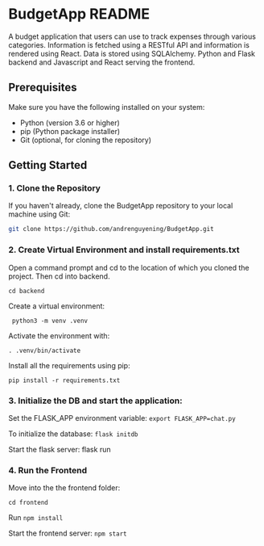 # BudgetApp README

A budget application that users can use to track expenses through various categories. Information is fetched using a RESTful API and information is rendered using React. Data is stored using SQLAlchemy. Python and Flask backend and Javascript and React serving the frontend.

## Prerequisites

Make sure you have the following installed on your system:

- Python (version 3.6 or higher)
- pip (Python package installer)
- Git (optional, for cloning the repository)

## Getting Started

### 1. Clone the Repository

If you haven't already, clone the BudgetApp repository to your local machine using Git:

```bash
git clone https://github.com/andrenguyening/BudgetApp.git
```

### 2. Create Virtual Environment and install requirements.txt
Open a command prompt and cd to the location of which you cloned the project. Then cd into backend.

```cd backend```

Create a virtual environment:

 ``` python3 -m venv .venv```
 
 Activate the environment with:
 
 ```. .venv/bin/activate```
 
 Install all the requirements using pip:
 
 ```pip install -r requirements.txt```

### 3. Initialize the DB and start the application:
Set the FLASK_APP environment variable:
```export FLASK_APP=chat.py```

To initialize the database:
```flask initdb```

Start the flask server:
flask run

### 4. Run the Frontend
Move into the the frontend folder:

```cd frontend```

Run ```npm install```

Start the frontend server: ```npm start```
